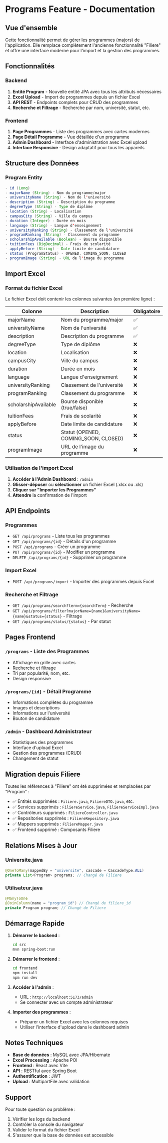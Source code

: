 # Programs Feature - Documentation

## Vue d'ensemble

Cette fonctionnalité permet de gérer les programmes (majors) de l'application. Elle remplace complètement l'ancienne fonctionnalité "Filiere" et offre une interface moderne pour l'import et la gestion des programmes.

## Fonctionnalités

### Backend

1. **Entité Program** - Nouvelle entité JPA avec tous les attributs nécessaires
2. **Excel Upload** - Import de programmes depuis un fichier Excel
3. **API REST** - Endpoints complets pour CRUD des programmes
4. **Recherche et Filtrage** - Recherche par nom, université, statut, etc.

### Frontend

1. **Page Programmes** - Liste des programmes avec cartes modernes
2. **Page Détail Programme** - Vue détaillée d'un programme
3. **Admin Dashboard** - Interface d'administration avec Excel upload
4. **Interface Responsive** - Design adaptatif pour tous les appareils

## Structure des Données

### Program Entity
```java
- id (Long)
- majorName (String) - Nom du programme/major
- universityName (String) - Nom de l'université
- description (String) - Description du programme
- degreeType (String) - Type de diplôme
- location (String) - Localisation
- campusCity (String) - Ville du campus
- duration (Integer) - Durée en mois
- language (String) - Langue d'enseignement
- universityRanking (String) - Classement de l'université
- programRanking (String) - Classement du programme
- scholarshipAvailable (Boolean) - Bourse disponible
- tuitionFees (BigDecimal) - Frais de scolarité
- applyBefore (String) - Date limite de candidature
- status (ProgramStatus) - OPENED, COMING_SOON, CLOSED
- programImage (String) - URL de l'image du programme
```

## Import Excel

### Format du fichier Excel

Le fichier Excel doit contenir les colonnes suivantes (en première ligne) :

| Colonne | Description | Obligatoire |
|---------|-------------|-------------|
| majorName | Nom du programme/major | ✅ |
| universityName | Nom de l'université | ✅ |
| description | Description du programme | ✅ |
| degreeType | Type de diplôme | ❌ |
| location | Localisation | ❌ |
| campusCity | Ville du campus | ❌ |
| duration | Durée en mois | ❌ |
| language | Langue d'enseignement | ❌ |
| universityRanking | Classement de l'université | ❌ |
| programRanking | Classement du programme | ❌ |
| scholarshipAvailable | Bourse disponible (true/false) | ❌ |
| tuitionFees | Frais de scolarité | ❌ |
| applyBefore | Date limite de candidature | ❌ |
| status | Statut (OPENED, COMING_SOON, CLOSED) | ❌ |
| programImage | URL de l'image du programme | ❌ |

### Utilisation de l'import Excel

1. **Accéder à l'Admin Dashboard** : `/admin`
2. **Glisser-déposer** ou **sélectionner** un fichier Excel (.xlsx ou .xls)
3. **Cliquer sur "Importer les Programmes"**
4. **Attendre** la confirmation de l'import

## API Endpoints

### Programmes
- `GET /api/programs` - Liste tous les programmes
- `GET /api/programs/{id}` - Détails d'un programme
- `POST /api/programs` - Créer un programme
- `PUT /api/programs/{id}` - Modifier un programme
- `DELETE /api/programs/{id}` - Supprimer un programme

### Import Excel
- `POST /api/programs/import` - Importer des programmes depuis Excel

### Recherche et Filtrage
- `GET /api/programs/search?term={searchTerm}` - Recherche
- `GET /api/programs/filter?majorName={name}&universityName={name}&status={status}` - Filtrage
- `GET /api/programs/status/{status}` - Par statut

## Pages Frontend

### `/programs` - Liste des Programmes
- Affichage en grille avec cartes
- Recherche et filtrage
- Tri par popularité, nom, etc.
- Design responsive

### `/programs/{id}` - Détail Programme
- Informations complètes du programme
- Images et descriptions
- Informations sur l'université
- Bouton de candidature

### `/admin` - Dashboard Administrateur
- Statistiques des programmes
- Interface d'upload Excel
- Gestion des programmes (CRUD)
- Changement de statut

## Migration depuis Filiere

Toutes les références à "Filiere" ont été supprimées et remplacées par "Program" :

- ✅ Entités supprimées : `Filiere.java`, `FiliereDTO.java`, etc.
- ✅ Services supprimés : `FiliereService.java`, `FiliereServiceImpl.java`
- ✅ Contrôleurs supprimés : `FiliereController.java`
- ✅ Repositories supprimés : `FiliereRepository.java`
- ✅ Mappers supprimés : `FiliereMapper.java`
- ✅ Frontend supprimé : Composants Filiere

## Relations Mises à Jour

### Universite.java
```java
@OneToMany(mappedBy = "universite", cascade = CascadeType.ALL)
private List<Program> programs; // Changé de Filiere
```

### Utilisateur.java
```java
@ManyToOne
@JoinColumn(name = "program_id") // Changé de filiere_id
private Program program; // Changé de Filiere
```

## Démarrage Rapide

1. **Démarrer le backend** :
   ```bash
   cd src
   mvn spring-boot:run
   ```

2. **Démarrer le frontend** :
   ```bash
   cd frontend
   npm install
   npm run dev
   ```

3. **Accéder à l'admin** :
   - URL : `http://localhost:5173/admin`
   - Se connecter avec un compte administrateur

4. **Importer des programmes** :
   - Préparer un fichier Excel avec les colonnes requises
   - Utiliser l'interface d'upload dans le dashboard admin

## Notes Techniques

- **Base de données** : MySQL avec JPA/Hibernate
- **Excel Processing** : Apache POI
- **Frontend** : React avec Vite
- **API** : RESTful avec Spring Boot
- **Authentification** : JWT
- **Upload** : MultipartFile avec validation

## Support

Pour toute question ou problème :
1. Vérifier les logs du backend
2. Contrôler la console du navigateur
3. Valider le format du fichier Excel
4. S'assurer que la base de données est accessible 